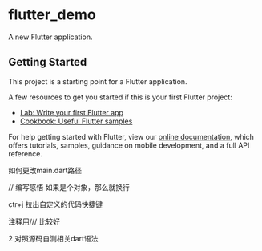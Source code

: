 # flutter_demo

A new Flutter application.

## Getting Started

This project is a starting point for a Flutter application.

A few resources to get you started if this is your first Flutter project:

- [Lab: Write your first Flutter app](https://flutter.io/docs/get-started/codelab)
- [Cookbook: Useful Flutter samples](https://flutter.io/docs/cookbook)

For help getting started with Flutter, view our 
[online documentation](https://flutter.io/docs), which offers tutorials, 
samples, guidance on mobile development, and a full API reference.


如何更改main.dart路径


// 编写感悟
如果是个对象，那么就换行

ctr+j 拉出自定义的代码快捷键

注释用/// 比较好


2 对照源码自测相关dart语法

